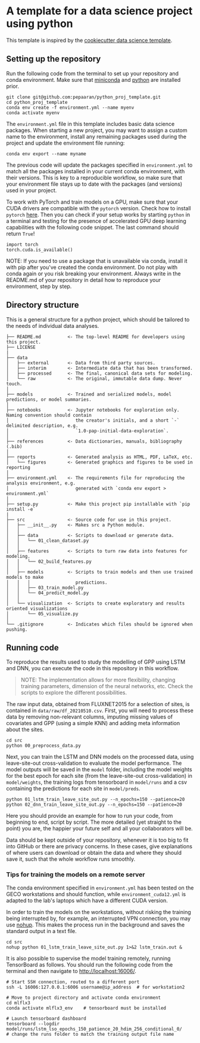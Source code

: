 # A template for a data science project using python

This template is inspired by the 
[cookiecutter data science template](https://drivendata.github.io/cookiecutter-data-science/).

## Setting up the repository

Run the following code from the terminal to set up your repository and conda environment. 
Make sure that [miniconda](https://docs.conda.io/projects/miniconda/en/latest/miniconda-install.html) 
and [python](https://wiki.python.org/moin/BeginnersGuide/Download) are installed prior. 
```
git clone git@github.com:pepaaran/python_proj_template.git
cd python_proj_template
conda env create -f environment.yml --name myenv
conda activate myenv
```
The `environment.yml` file in this template includes basic data science packages. When starting a new project,
you may want to assign a custom name to the environment, install any remaining packages used during
the project and update the environment file running:

```
conda env export --name myname
```

The previous code will update the packages specified in `environment.yml` to match all the
packages installed in your current conda environment, with their versions. This is key to a reproducible
workflow, so make sure that your environment file stays up to date with the packages (and versions)
used in your project.

To work with PyTorch and train models on a GPU, make sure that your CUDA drivers are compatible with 
the `pytorch` version. Check how to install `pytorch` [here](https://pytorch.org/). Then you can check
if your setup works by starting `python` in a terminal and testing for the presence of accelerated GPU
deep learning capabilities with the following code snippet. The last command should return `True`!

```
import torch
torch.cuda.is_available()
```

NOTE: If you need to use a package that is unavailable via conda, install it with pip after you've created the 
conda environment. Do not play with conda again or you risk breaking your environment. Always write in the 
README.md of your repository in detail how to reproduce your environment, step by step.

## Directory structure

This is a general structure for a python project, which should be tailored to the needs of 
individual data analyses.

```
├── README.md          <- The top-level README for developers using this project.
├── LICENSE
|
├── data
│   ├── external       <- Data from third party sources.
│   ├── interim        <- Intermediate data that has been transformed.
│   ├── processed      <- The final, canonical data sets for modeling.
│   └── raw            <- The original, immutable data dump. Never touch.
│
├── models             <- Trained and serialized models, model predictions, or model summaries.
│
├── notebooks          <- Jupyter notebooks for exploration only. Naming convention should contain
│                         the creator's initials, and a short `-` delimited description, e.g.
│                         `1.0-pap-initial-data-exploration`.
│
├── references         <- Data dictionaries, manuals, bibliography (.bib)
│
├── reports            <- Generated analysis as HTML, PDF, LaTeX, etc.
│   └── figures        <- Generated graphics and figures to be used in reporting
│
├── environment.yml    <- The requirements file for reproducing the analysis environment, e.g.
│                         generated with `conda env export > environment.yml`
│
├── setup.py           <- Make this project pip installable with `pip install -e`
|
├── src                <- Source code for use in this project.
│   ├── __init__.py    <- Makes src a Python module.
│   │
│   ├── data           <- Scripts to download or generate data.
│   │   └── 01_clean_dataset.py
│   │
│   ├── features       <- Scripts to turn raw data into features for modeling.
│   │   └── 02_build_features.py
│   │
│   ├── models         <- Scripts to train models and then use trained models to make
│   │   │                 predictions.
│   │   ├── 03_train_model.py
│   │   └── 04_predict_model.py
│   │
│   └── visualization  <- Scripts to create exploratory and results oriented visualizations
│       └── 05_visualize.py
│
└── .gitignore         <- Indicates which files should be ignored when pushing.
```

## Running code

To reproduce the results used to study the modelling of GPP using LSTM and DNN,
you can execute the code in this repository in this workflow. 

> NOTE: The implementation allows for more flexibility, changing training parameters, dimension of the neural networks, etc. Check the scripts to explore the different possibilities.


The raw input data, obtained from FLUXNET2015 for a selection of sites, is 
contained in `data/raw/df_20210510.csv`. First, you will need to process these
data by removing non-relevant columns, imputing missing values of covariates and
GPP (using a simple KNN) and adding meta information about the sites.

```
cd src
python 00_preprocess_data.py
```

Next, you can train the LSTM and DNN models on the processed data, using leave-site-out
cross-validation to evaluate the model performance. The model
outputs will be saved in the `model` folder, including the model weights for 
the best epoch for each site (from the leave-site-out cross-validation) in 
`model/weights`, the training logs from tensorboard in `model/runs` and a csv
containing the predictions for each site in `model/preds`.

```
python 01_lstm_train_leave_site_out.py --n_epochs=150 --patience=20
python 02_dnn_train_leave_site_out.py --n_epochs=150 --patience=20
```


Here you should provide an example for how to run your code, from beginning to end, script
by script. The more detailed (yet straight to the point) you are, the happier your future self
and all your collaborators will be.

Data should be kept outside of your repository, whenever it is too big to fit into GitHub
or there are privacy concerns. In these cases, give explanations of where users can download
or obtain the data and where they should save it, such that the whole workflow runs smoothly.

### Tips for training the models on a remote server

The conda environment specified in `environment.yml` has been tested on the 
GECO workstations and should function, while `environment_cuda12.yml` is adapted
to the lab's laptops which have a different CUDA version.

In order to train the models on the workstations, without risking the training
being interrupted by, for example, an interrupted VPN connection, you may use
[nohup](). This makes the process run in the background and saves the standard
output in a text file.

```
cd src
nohup python 01_lstm_train_leave_site_out.py 1>&2 lstm_train.out &
```

It is also possible to supervise the model training remotely, running
TensorBoard as follows. You should run the following code from the terminal and
then navigate to [http://localhost:16006/](http://localhost:16006/).

```
# Start SSH connection, routed to a different port
ssh -L 16006:127.0.0.1:6006 username@ip_address  # for workstation2

# Move to project directory and activate conda environment
cd mlflx3
conda activate mlflx3_env    # tensorboard must be installed

# Launch tensorboard dashboard
tensorboard --logdir model/runs/lstm_lso_epochs_150_patience_20_hdim_256_conditional_0/
# change the runs folder to match the training output file name
```


